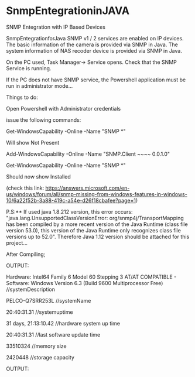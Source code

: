 # SnmpEntegrationinJAVA
SNMP Entegration with IP Based Devices


SnmpEntegrationforJava
SNMP v1 / 2 services are enabled on IP devices. The basic information of the camera is provided via SNMP in Java. The system information of NAS recoder device is provided via SNMP in Java.

On the PC used, Task Manager-> Service opens. Check that the SNMP Service is running.

If the PC does not have SNMP service, the Powershell application must be run in administrator mode...

Things to do:

Open Powershell with Administrator credentials

issue the following commands:

Get-WindowsCapability -Online -Name "SNMP *"

Will show Not Present

Add-WindowsCapability -Online -Name "SNMP.Client ~~~~ 0.0.1.0"

Get-WindowsCapability -Online -Name "SNMP *"

Should now show Installed

(check this link: https://answers.microsoft.com/en-us/windows/forum/all/snmp-missing-from-windows-features-in-windows-10/6a22f52b-3a88-419c-a54e-d26f18cbafee?page=1)

P.S:** If used java 1.8.212 version, this error occurs: "java.lang.UnsupportedClassVersionError: org/snmp4j/TransportMapping has been compiled by a more recent version of the Java Runtime (class file version 53.0), this version of the Java Runtime only recognizes class file versions up to 52.0". Therefore Java 1.12 version should be attached for this project...


After Compiling;

OUTPUT:

  Hardware: Intel64 Family 6 Model 60 Stepping 3 AT/AT COMPATIBLE - Software: Windows Version 6.3 (Build 9600 Multiprocessor Free)  //systemDescription
  
  PELCO-Q7SRR253L //systemName
  
  20:40:31.31 //systemuptime
  
  31 days, 21:13:10.42  //hardware system up time
  
  20:40:31.31 //last software update time
  
  33510324 //memory size
  
  2420448 //storage capacity
  
OUTPUT:


